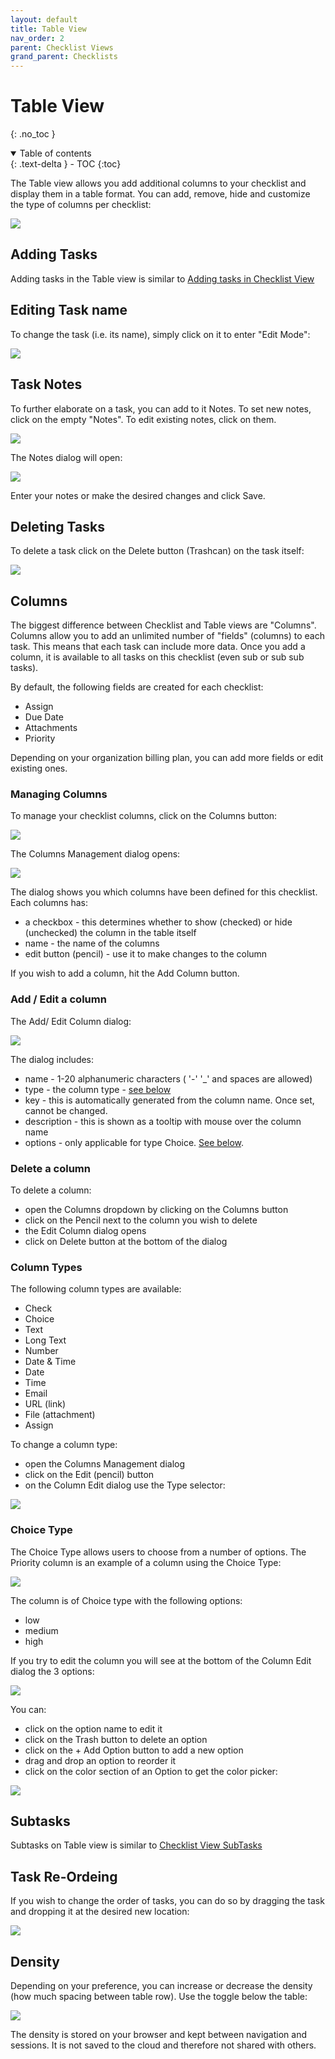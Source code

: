 ```yaml
---
layout: default
title: Table View
nav_order: 2
parent: Checklist Views
grand_parent: Checklists
---
```

# Table View
{: .no_toc }


<details open markdown="block">
  <summary>
    Table of contents
  </summary>
  {: .text-delta }
- TOC
{:toc}
</details>

The Table view allows you add additional columns to your checklist and display them in a table format. You can add, remove, hide and customize the type of columns per checklist:

![](/assets/images/checklists/checklist-table-view.png)

## Adding Tasks
Adding tasks in the Table view is similar to [Adding tasks in Checklist View](/checklists/checklist-view/#adding-tasks)

## Editing Task name
To change the task (i.e. its name), simply click on it to enter "Edit Mode":

![](/assets/images/checklists/checklist-table-view-task-edit.png)

## Task Notes
To further elaborate on a task, you can add to it Notes. To set new notes, click on the empty "Notes". To edit existing notes, click on them. 

![](/assets/images/checklists/checklist-table-view-task-notes.png)

 The Notes dialog will open:

![](/assets/images/checklists/checklist-table-view-task-notes-open.png)

Enter your notes or make the desired changes and click Save.

## Deleting Tasks
To delete a task click on the Delete button (Trashcan) on the task itself:

![](/assets/images/checklists/checklist-table-view-task-delete.png)

## Columns
The biggest difference between Checklist and Table views are "Columns". Columns allow you to add an unlimited number of "fields" (columns) to each task. This means that each task can include more data. Once you add a column, it is available to all tasks on this checklist (even sub or sub sub tasks).

By default, the following fields are created for each checklist:
* Assign
* Due Date
* Attachments
* Priority

Depending on your organization billing plan, you can add more fields or edit existing ones.

### Managing Columns
To manage your checklist columns, click on the Columns button:

![](/assets/images/checklists/checklist-table-view-columns-menu.png)

The Columns Management dialog opens:

![](/assets/images/checklists/checklist-table-view-columns.png)

The dialog shows you which columns have been defined for this checklist. Each columns has:
* a checkbox - this determines whether to show (checked) or hide (unchecked) the column in the table itself 
* name - the name of the columns
* edit button (pencil) - use it to make changes to the column

If you wish to add a column, hit the Add Column button.

### Add / Edit a column
The Add/ Edit Column dialog:

![](/assets/images/checklists/checklist-table-view-column-edit.png)

The dialog includes:
* name - 1-20 alphanumeric characters ( '-' '_' and spaces are allowed)
* type - the column type - [see below](#column-types)
* key - this is automatically generated from the column name. Once set, cannot be changed. 
* description - this is shown as a tooltip with mouse over the column name
* options - only applicable for type Choice. [See below](#choice-type).

### Delete a column
To delete a column:
* open the Columns dropdown by clicking on the Columns button
* click on the Pencil next to the column you wish to delete
* the Edit Column dialog opens
* click on Delete button at the bottom of the dialog

### Column Types
The following column types are available:
* Check
* Choice
* Text
* Long Text
* Number
* Date & Time
* Date
* Time
* Email
* URL (link)
* File (attachment)
* Assign

To change a column type:
* open the Columns Management dialog
* click on the Edit (pencil) button
* on the Column Edit dialog use the Type selector:

![](/assets/images/checklists/checklist-table-view-column-types.png)

### Choice Type
The Choice Type allows users to choose from a number of options. The Priority column is an example of a column using the Choice Type:

![](/assets/images/checklists/checklist-table-view-priority-open.png)

The column is of Choice type with the following options:
* low
* medium
* high

If you try to edit the column you will see at the bottom of the Column Edit dialog the 3 options:

![](/assets/images/checklists/checklist-types-choice-menu.png)

You can:
* click on the option name to edit it
* click on the Trash button to delete an option
* click on the + Add Option button to add a new option
* drag and drop an option to reorder it
* click on the color section of an Option to get the color picker:

![](/assets/images/checklists/checklist-types-option-color-picker.png)

## Subtasks
Subtasks on Table view is similar to [Checklist View SubTasks](/checklists/checklist-view/#subtasks)

## Task Re-Ordeing
If you wish to change the order of tasks, you can do so by dragging the task and dropping it at the desired new location:

![](/assets/images/checklists/checklist-table-view-dnd.png)

## Density
Depending on your preference, you can increase or decrease the density (how much spacing between table row). Use the toggle below the table:

![](/assets/images/checklists/checklist-table-view-density.png)

The density is stored on your browser and kept between navigation and sessions. It is not saved to the cloud and therefore not shared with others.